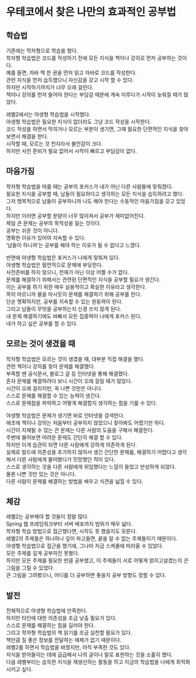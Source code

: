# 우테코에서 찾은 나만의 효과적인 공부법

## 학습법
기존에는 학자형으로 학습을 했다.  
학자형 학습법은 코드를 작성하기 전에 모든 지식을 책이나 강의로 먼저 공부하는 것이다.  
예를 들면, 자바 책 한 권을 먼저 읽고 자바로 코드를 작성한다.  
관련 지식을 먼저 습득했으니 자신감을 갖고 시작 할 수 있다.  
하지만 시작하기까지가 너무 오래 걸린다.  
책이나 강의를 먼저 들어야 한다는 부담감 때문에 계속 미루다가 시작이 늦춰질 때가 많았다.  

레벨2에서는 야생형 학습법을 시작했다.  
야생형 학습법은 필요한 지식이 없더라도 그냥 코드 작성을 시작한다.  
코드 작성을 하면서 막히거나 모르는 부분이 생기면, 그때 필요한 단편적인 지식을 찾아보면서 해결을 한다.  
시작할 때, 모르는 것 천지라서 불안감이 크다.  
하지만 사전 준비가 필요 없어서 시작이 빠르고 부담감이 없다.  

## 마음가짐
학자형 학습법을 따를 때는 공부의 포커스가 내가 아닌 다른 사람들에 맞춰졌다.  
필요한 지식을 공부할 때, 남들이 필요하다고 생각하는 모든 지식을 습득하려고 했다.  
그저 맹목적으로 남들이 공부하니까 나도 해야 한다는 수동적인 마음가짐을 갖고 있었다.  
하지만 이러면 공부할 분량이 너무 많아져서 공부가 재미없어진다.  
제일 큰 문제는 공부의 목적성을 잃는 것이다.  
공부는 쉬운 것이 아니다.  
명확한 이유가 있어야 지속할 수 있다.  
‘남들이 하니까’는 공부를 해야 하는 이유가 될 수 없다고 느꼈다.  

반면에 야생형 학습법은 포커스가 나에게 맞춰져 있다.  
야생형 학습법은 필연적으로 문제에 부딪힌다.  
사전준비를 하지 않으니, 천재가 아닌 이상 어쩔 수가 없다.  
문제를 해결하기 위해서는 관련된 단편적인 지식을 공부할 필요가 생긴다.  
이는 공부를 하기 위한 매우 실용적이고 확실한 이유라고 생각한다.  
목이 마르니까 물을 마시듯이 문제를 해결하기 위해 공부를 한다.  
단순 명확하지만, 공부를 지속할 수 있는 원동력이 된다.  
그리고 남들이 무엇을 공부하는지 신경 쓰지 않게 된다.  
내 문제 해결하기에도 바빠서 모든 집중력이 나에게 포커스 된다.  
내가 하고 싶은 공부를 할 수 있다.  

## 모르는 것이 생겼을 때
학자형 학습법은 모르는 것이 생겼을 때, 대부분 직접 해결을 했다.  
관련 책이나 강의를 찾아 문제를 해결했다.  
부족할 땐 공식문서, 블로그 글 등 인터넷을 통해 해결했다.  
혼자 문제를 해결하려다 보니 시간이 오래 걸릴 때가 많았다.  
시간이 오래 걸리지만, 꼭 나쁜 것만은 아니다.  
스스로 문제를 해결할 수 있는 능력이 생긴다.  
스스로 문제점을 파악하고 어떻게 해결할지 생각하는 힘을 기를 수 있다.  

야생형 학습법은 문제가 생기면 바로 인터넷을 검색한다.  
애초에 책이나 강의는 처음부터 공부하지 않았으니 찾아봐도 어렵기만 하다.  
시간이 지체될 수 있는 큰 문제는 다른 사람의 도움을 구해서 해결한다.  
주변에 물어보면 어려운 문제도 간단히 해결 할 수 있다.  
하지만 이게 습관이 되면 다른 사람에게 강하게 의존하게 된다.  
실제로 빌드에 의존성을 추가하지 않아서 생긴 간단한 문제를, 해결하기 어렵다고 생각해서 다른 사람에게 물어봤다가 민망했던 적이 있다.  
스스로 생각하는 것을 다른 사람에게 위임했다는 느낌이 들었고 반성하게 되었다.  
물론 나쁜 것만 있는 것은 아니다.  
다른 사람이 문제를 해결하는 방법을 배우고 식견을 넓힐 수 있다.  

## 체감
레벨2는 공부해야 할 것들이 정말 많다.  
Spring 웹 프레임워크부터 서버 배포까지 범위가 매우 넓다.  
학자형 학습 방법으로 접근했다면, 시작도 못 했을지도 모른다.  
레벨2의 주제들은 하나하나 깊이 파고들면, 끝을 알 수 없는 주제들이기 때문이다.  
야생형 학습법으로 접근을 했기에, 그나마 지금 스케줄에 따라올 수 있었다.  
모든 주제를 깊게 공부하진 못했다.  
하지만 모든 주제를 필요한 만큼 공부했고, 이 주제들이 서로 어떻게 얽히고설켰는지 큰 그림을 그릴 수 있었다.  
큰 그림을 그려봤으니, 어디를 더 공부하면 좋을지 공부 방향도 정할 수 있다.  

## 발전
전체적으로 야생형 학습법에 만족한다.  
하지만 타인에 대한 의존성을 조금 낮출 필요가 있다.  
스스로 문제를 해결하는 힘을 길러야 한다.  
그리고 학자형 학습법의 책 읽기를 조금 실천할 필요가 있다.  
책만큼 질 좋은 정보를 전달하는 매체가 없기 때문이다.  
레벨2를 하면서 학습법을 바꿨지만, 아직 부족한 것도 있다.  
지식을 받아들이는 데에 급급해서 나의 글이나 말로 표현하는 것을 소홀히 했다.  
다음 레벨부터는 습득한 지식을 재생산하는 활동을 하고 지금의 학습법을 나에게 최적화시키고 싶다.  
